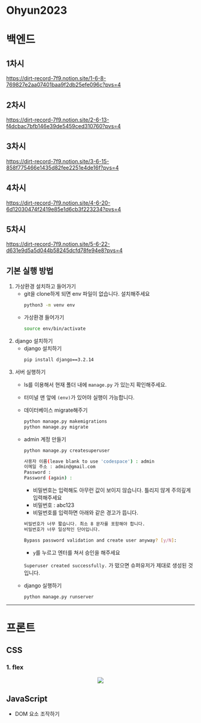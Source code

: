 # Ohyun2023
# 백엔드
## 1차시
https://dirt-record-7f9.notion.site/1-6-8-769827e2aa07401baa9f2db25efe096c?pvs=4

## 2차시
https://dirt-record-7f9.notion.site/2-6-13-f4dcbac7bfb146e39de5459ced310760?pvs=4

## 3차시
https://dirt-record-7f9.notion.site/3-6-15-858f775466e1435d82fee2251e4de16f?pvs=4

## 4차시
https://dirt-record-7f9.notion.site/4-6-20-6d12030474f2419e85e1d6cb3f223234?pvs=4

## 5차시
https://dirt-record-7f9.notion.site/5-6-22-d631e9d5a5d044b58245dcfd78fe94e8?pvs=4


## 기본 실행 방법

1. 가상환경 설치하고 들어가기
    - git을 clone하게 되면 env 파일이 없습니다. 설치해주세요
      ```bash
      python3 -m venv env
      ```
    - 가상환경 들어가기
      ```bash
      source env/bin/activate
      ```
2. django 설치하기
    - django 설치하기
      ```bash
      pip install django==3.2.14
      ```
3. 서버 실행하기
    - ls를 이용해서 현재 폴더 내에 `manage.py` 가 있는지 확인해주세요.
    - 터미널 맨 앞에 `(env)`가 있어야 실행이 가능합니다.
    - 데이터베이스 migrate해주기
      ```bash
      python manage.py makemigrations
      python manage.py migrate
      ```
    - admin 계정 만들기
      ```bash
      python manage.py createsuperuser

      사용자 이름(leave blank to use 'codespace') : admin
      이메일 주소 : admin@gmail.com
      Password : 
      Password (again) :
      ```

      - 비밀번호는 입력해도 아무런 값이 보이지 않습니다. 틀리지 않게 주의깊게 입력해주세요
      - 비밀번호 : abc123
      - 비밀번호를 입력하면 아래와 같은 경고가 뜹니다.
    
      ```bash
      비밀번호가 너무 짧습니다. 최소 8 문자를 포함해야 합니다.
      비밀번호가 너무 일상적인 단어입니다.
      
      Bypass password validation and create user anyway? [y/N]:
      ```
    
      -  `y`를 누르고 엔터를 쳐서 승인을 해주세요
    

      `Superuser created successfully.` 가 떴으면 슈퍼유저가 제대로 생성된 것 입니다.

    - django 실행하기

      ```shell
      python manage.py runserver
      ```
    


----

# 프론트
## CSS

### 1. flex

<p align="center">
  <img src="https://github.com/min-bok/Ohyun2023/assets/81654172/686b16fd-845f-4a7b-bc6e-48ae13256515">
</p>

## JavaScript

- DOM 요소 조작하기